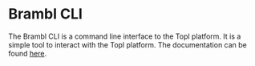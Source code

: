 # Brambl CLI

The Brambl CLI is a command line interface to the Topl platform. It is a simple tool to interact with the Topl platform. The documentation can be found [here](https://topl.github.io/brambl-cli).